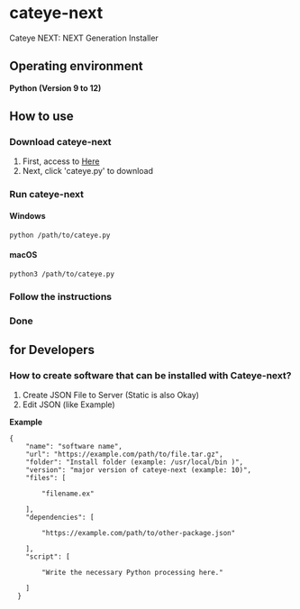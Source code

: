# cateye-next
Cateye NEXT: NEXT Generation Installer

## Operating environment

**Python (Version 9 to 12)**

## How to use

### Download cateye-next

1. First, access to [Here](https://github.com/Kamu-JP/cateye-next/releases)
2. Next, click 'cateye.py' to download

### Run cateye-next

#### Windows
```
python /path/to/cateye.py
```

#### macOS
```
python3 /path/to/cateye.py
```

### Follow the instructions

### Done

## for Developers

### How to create software that can be installed with Cateye-next?

1. Create JSON File to Server (Static is also Okay)
2. Edit JSON (like Example)

**Example**
```
{
    "name": "software name",
    "url": "https://example.com/path/to/file.tar.gz",
    "folder": "Install folder (example: /usr/local/bin )",
    "version": "major version of cateye-next (example: 10)",
    "files": [

        "filename.ex"
    
    ],
    "dependencies": [

        "https://example.com/path/to/other-package.json"
  
    ],
    "script": [

        "Write the necessary Python processing here."
      
    ]
  }
```
